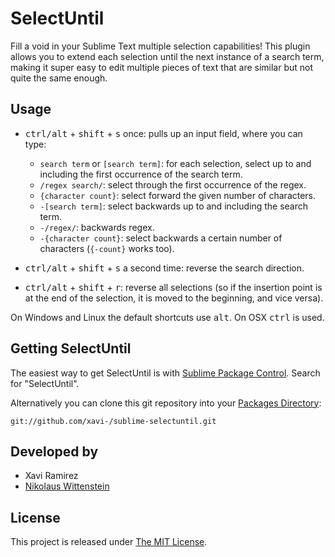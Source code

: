 # SelectUntil

Fill a void in your Sublime Text multiple selection capabilities! This plugin allows you to extend each selection until the next instance of a search term, making it super easy to edit multiple pieces of text that are similar but not quite the same enough.

## Usage

- <kbd>ctrl/alt</kbd> + <kbd>shift</kbd> + <kbd>s</kbd> once: pulls up an input field, where you can type:

	- `search term` or `[search term]`: for each selection, select up to and including the first occurrence of the search term.
	- `/regex search/`: select through the first occurrence of the regex.
	- `{character count}`: select forward the given number of characters.
	- `-[search term]`: select backwards up to and including the search term.
	- `-/regex/`: backwards regex.
	- `-{character count}`: select backwards a certain number of characters (`{-count}` works too).

- <kbd>ctrl/alt</kbd> + <kbd>shift</kbd> + <kbd>s</kbd> a second time: reverse the search direction.

- <kbd>ctrl/alt</kbd> + <kbd>shift</kbd> + <kbd>r</kbd>: reverse all selections (so if the insertion point is at the end of the selection, it is moved to the beginning, and vice versa).

On Windows and Linux the default shortcuts use <kbd>alt</kbd>.  On OSX <kbd>ctrl</kbd> is used.

## Getting SelectUntil

The easiest way to get SelectUntil is with [Sublime Package Control](http://wbond.net/sublime_packages/package_control/installation).  Search for "SelectUntil".

Alternatively you can clone this git repository into your [Packages Directory](http://sublimetext.info/docs/en/basic_concepts.html):

	git://github.com/xavi-/sublime-selectuntil.git

## Developed by

* Xavi Ramirez
* [Nikolaus Wittenstein](https://github.com/adzenith)

## License

This project is released under [The MIT License](http://www.opensource.org/licenses/mit-license.php).
